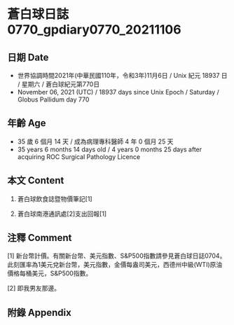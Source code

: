 [_metadata_:encoding]: - "utf-8"
[_metadata_:language]: - "zh-Hant-TW"
[_metadata_:fileformat]: - "markdown"
[_metadata_:MIME_type]: - "text/plain"
[_metadata_:markdown_version]: - "commonmark version 0.30"
[_metadata_:markdown_spec]: - "https://spec.commonmark.org/0.30/"

# 蒼白球日誌0770_gpdiary0770_20211106 #

## 日期 Date ##

* 世界協調時間2021年(中華民國110年，令和3年)11月6日 / Unix 紀元 18937 日 / 星期六 / 蒼白球紀元第770日
* November 06, 2021 (UTC) / 18937 days since Unix Epoch / Saturday / Globus Pallidum day 770

## 年齡 Age ##

* 35 歲 6 個月 14 天 / 成為病理專科醫師 4 年 0 個月 25 天
* 35 years 6 months 14 days old / 4 years 0 months 25 days after acquiring ROC Surgical Pathology Licence

## 本文 Content ##

1. 蒼白球飲食誌暨物價筆記[1]

    
2. 蒼白球南港通訊處[2]支出回報[1]

    

## 注釋 Comment ##

[1] 新台幣計價。有關新台幣、美元指數、S&P500指數請參見蒼白球日誌0704。此刻匯率為1美元兌新台幣，美元指數，金價每盎司美元，西德州中級(WTI)原油價格每桶美元，S&P500指數。


[2] 即我男友那邊。



## 附錄 Appendix ##

